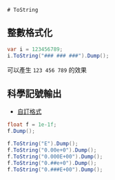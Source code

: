     # ToString

## 整數格式化

```csharp
var i = 123456789;
i.ToString("### ### ###").Dump();
```

可以產生 `123 456 789` 的效果


## 科學記號輸出

- [自訂格式](https://docs.microsoft.com/zh-tw/dotnet/standard/base-types/custom-numeric-format-strings#the-e-and-e-custom-specifiers)

```csharp
float f = 1e-1f;
f.Dump();

f.ToString("E").Dump();
f.ToString("0.00e+0").Dump();
f.ToString("0.000E+00").Dump();
f.ToString("0.##e+0").Dump();
f.ToString("0.###E+00").Dump();
```